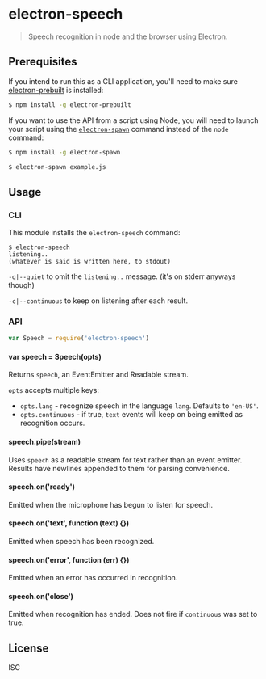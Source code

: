 # electron-speech

> Speech recognition in node and the browser using Electron.

## Prerequisites

If you intend to run this as a CLI application, you'll need to make sure
[electron-prebuilt](https://www.npmjs.com/package/electron-prebuilt) is
installed:

```sh
$ npm install -g electron-prebuilt
```

If you want to use the API from a script using Node, you will need to launch
your script using the
[`electron-spawn`](https://www.npmjs.com/package/electron-spawn) command instead
of the `node` command:

```sh
$ npm install -g electron-spawn

$ electron-spawn example.js
```

## Usage

### CLI

This module installs the `electron-speech` command:

```
$ electron-speech
listening..
(whatever is said is written here, to stdout)
```

`-q|--quiet` to omit the `listening..` message. (it's on stderr anyways though)

`-c|--continuous` to keep on listening after each result.

### API

```javascript
var Speech = require('electron-speech')
```

#### var speech = Speech(opts)

Returns `speech`, an EventEmitter and Readable stream.

`opts` accepts multiple keys:

- `opts.lang` - recognize speech in the language `lang`. Defaults to `'en-US'`.
- `opts.continuous` - if true, `text` events will keep on being emitted as recognition
occurs.

#### speech.pipe(stream)

Uses `speech` as a readable stream for text rather than an event emitter.
Results have newlines appended to them for parsing convenience.

#### speech.on('ready')

Emitted when the microphone has begun to listen for speech.

#### speech.on('text', function (text) {})

Emitted when speech has been recognized.

#### speech.on('error', function (err) {})

Emitted when an error has occurred in recognition.

#### speech.on('close')

Emitted when recognition has ended. Does not fire if `continuous` was set to
true.


## License

ISC
